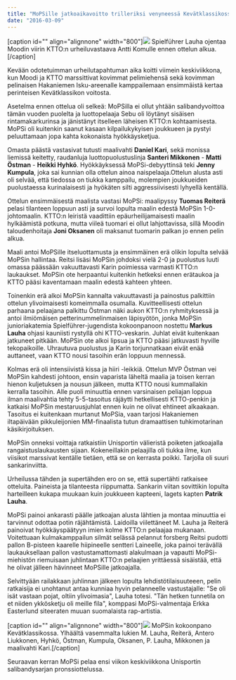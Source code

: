 ```yaml
---
title: "MoPSille jatkoaikavoitto trilleriksi venyneessä Kevätklassikossa!"
date: "2016-03-09"
---
```


\[caption id="" align="alignnone" width="800"\]![](https://lh3.googleusercontent.com/-Ed6SOlL89Aw/VuBpNe89fvI/AAAAAAAAE44/PKDi3b4qKHA/s800-Ic42/viiri-patrik.jpg) Spielführer Lauha ojentaa Moodin viirin KTTO:n urheiluvastaava Antti Komulle ennen ottelun alkua.\[/caption\]

Kevään odotetuimman urheilutapahtuman aika koitti viimein keskiviikkona, kun Moodi ja KTTO marssittivat kovimmat pelimiehensä sekä kovimman pelinaisen Hakaniemen Isku-areenalle kamppailemaan ensimmäistä kertaa perinteisen Kevätklassikon voitosta.

Asetelma ennen ottelua oli selkeä: MoPSilla ei ollut yhtään salibandyvoittoa tämän vuoden puolelta ja luottopelaaja Sebu oli löytänyt sisäisen rintamakarkurinsa ja jänistänyt itselleen läheisen KTTO:n kohtaamisesta. MoPSi oli kuitenkin saanut kasaan kilpailukykyisen joukkueen ja pystyi peluuttamaan jopa kahta kokonaista hyökkäysketjua.

Omasta päästä vastasivat tutusti maalivahti **Daniel Kari**, sekä monissa liemissä keitetty, raudanluja luottopuolustuslinja **Santeri Mikkonen** - **Matti Östman** - **Heikki Hyhkö**. Hyökkäyksessä MoPSi-debyyttinsä teki **Jenny Kumpula**, joka sai kunnian olla ottelun ainoa naispelaaja.Ottelun alusta asti oli selvää, että tiedossa on tiukka kamppailu, molempien joukkueiden puolustaessa kurinalaisesti ja hyökäten silti aggressiivisesti lyhyellä kentällä.

Ottelun ensimmäisestä maalista vastasi MoPSi: maalipyssy **Tuomas Reiterä** pelasi tilanteen loppuun asti ja survoi lopulta maalin edestä MoPSin 1-0-johtomaalin. KTTO:n leiristä vaadittiin epäurheilijamaisesti maalin hylkäämistä potkuna, mutta viileä tuomari ei ollut lahjottavissa, sillä Moodin taloudenhoitaja **Joni Oksanen** oli maksanut tuomarin palkan jo ennen pelin alkua.

Maali antoi MoPSille itseluottamusta ja ensimmäinen erä olikin lopulta selvää MoPSin hallintaa. Reitsi lisäsi MoPSin johdoksi vielä 2-0 ja puolustus luuti omassa päässään vakuuttavasti Karin poimiessa varmasti KTTO:n laukaukset. MoPSin ote herpaantui kuitenkin hetkeksi ennen erätaukoa ja KTTO pääsi kaventamaan maalin edestä kahteen yhteen.

Toinenkin erä alkoi MoPSin kannalta vakuuttavasti ja painostus palkittiin ottelun ylivoimaisesti komeimmalla osumalla. Kuvitteellisesti ottelun parhaana pelaajana palkittu Östman näki aukon KTTO:n ryhmityksessä ja antoi ilmiömäisen petterinummelinmaisen läpisyötön, jonka MoPSin junioriakatemia Spielführer-jugendista kokoonpanoon nostettu **Markus Lauha** ohjasi kauniisti rystyllä ohi KTTO-veskarin. Juhlat eivät kuitenkaan jatkuneet pitkään. MoPSin ote alkoi lipsua ja KTTO pääsi jatkuvasti hyville tekopaikoille. Uhrautuva puolustus ja Karin torjunnatkaan eivät enää auttaneet, vaan KTTO nousi tasoihin erän loppuun mennessä.

Kolmas erä oli intensiivistä kissa ja hiiri -leikkiä. Ottelun MVP Östman vei MoPSin kahdesti johtoon, ensin vaparista läheltä maalia ja toisen kerran hienon kuljetuksen ja nousun jälkeen, mutta KTTO nousi kummallakin kerralla tasoihin. Alle puoli minuuttia ennen varsinaisen peliajan loppua ilman maalivahtia tehty 5-5-tasoitus räjäytti hetkellisesti KTTO-penkin ja katkaisi MoPSin mestaruusjuhlat ennen kuin ne olivat ehtineet alkaakaan. Tasoitus ei kuitenkaan murtanut MoPSia, vaan tarjosi Hakaniemen iltapäivään pikkuleijonien MM-finaalista tutun dramaattisen tuhkimotarinan käsikirjoituksen.

MoPSin onneksi voittaja ratkaistiin Unisportin välieristä poiketen jatkoajalla rangaistuslaukausten sijaan. Kokeneillakin pelaajilla oli tiukka ilme, kun viisikot marssivat kentälle tietäen, että se on kerrasta poikki. Tarjolla oli suuri sankarinviitta.

Urheilussa tähden ja supertähden ero on se, että supertähti ratkaisee otteluita. Paineista ja tilanteesta riippumatta. Sankarin viitan sovittikin lopulta harteilleen kukapa muukaan kuin joukkueen kapteeni, lagets kapten **Patrik Lauha**.

MoPSi painoi ankarasti päälle jatkoajan alusta lähtien ja montaa minuuttia ei tarvinnut odottaa potin räjähtämistä. Laidoilla viilettäneet M. Lauha ja Reiterä painoivat hyökkäyspäätyyn imien kolme KTTO:n pelaajaa mukanaan. Voitettuaan kulmakamppailun silmät selässä pelannut forsberg Reitsi pudotti pallon B-pisteen kaarelle hiipineelle sentteri Laineelle, joka painoi terävällä laukauksellaan pallon vastustamattomasti alakulmaan ja vapautti MoPSi-miehistön riemuisaan juhlintaan KTTO:n pelaajien yrittäessä sisäistää, että he olivat jälleen hävinneet MoPSille jatkoajalla.

Selvittyään railakkaan juhlinnan jälkeen lopulta lehdistötilaisuuteeen, pelin ratkaisija ei unohtanut antaa kunniaa hyvin pelanneelle vastustajalle: "Se oli isät vastaan pojat, oltiin ylivoimasia", Lauha totesi. "Tän hetken tunnetila on et niiden ykkösketju oli meille fila", komppasi MoPSi-valmentaja Erkka Easterlund siteeraten muuan suomalaista rap-artistia.

\[caption id="" align="alignnone" width="800"\]![](https://lh3.googleusercontent.com/-6OQSfgrv0us/VuBp5enhfrI/AAAAAAAAE5M/gXABxzifbXg/s800-Ic42/joukkuekuva.jpg) MoPSin kokoonpano Kevätklassikossa. Ylhäältä vasemmalta lukien M. Lauha, Reiterä, Antero Liukkonen, Hyhkö, Östman, Kumpula, Oksanen, P. Lauha, Mikkonen ja maalivahti Kari.\[/caption\]

Seuraavan kerran MoPSi pelaa ensi viikon keskiviikkona Unisportin salibandysarjan pronssiottelussa.

